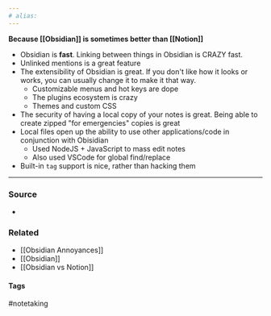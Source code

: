 ```yaml
---
# alias:
---
```

**Because [[Obsidian]] is sometimes better than [[Notion]]**

- Obsidian is **fast**. Linking between things in Obsidian is CRAZY fast.
- Unlinked mentions is a great feature
- The extensibility of Obsidian is great. If you don't like how it looks or works, you can usually change it to make it that way.
	- Customizable menus and hot keys are dope
	- The plugins ecosystem is crazy
	- Themes and custom CSS 
- The security of having a local copy of your notes is great. Being able to create zipped "for emergencies" copies is great
- Local files open up the ability to use other applications/code in conjunction with Obisidian
	- Used NodeJS + JavaScript to mass edit notes
	- Also used VSCode for global find/replace
- Built-in `tag` support is nice, rather than hacking them

---
### Source
- 

### Related
- [[Obsidian Annoyances]]
- [[Obsidian]]
- [[Obsidian vs Notion]]

#### Tags
#notetaking 